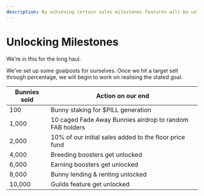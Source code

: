 ```yaml
---
description: By achieving certain sales milestones features will be unlocked accordingly
---
```


# Unlocking Milestones

We’re in this for the long haul.

We’ve set up some goalposts for ourselves. Once we hit a target sell through percentage, we will begin to work on realising the stated goal.

| Bunnies sold | Action on our end                                        |
| ------------ | -------------------------------------------------------- |
| 100          | Bunny staking for $PILL generation                       |
| 1,000        | 10 caged Fade Away Bunnies airdrop to random FAB holders |
| 2,000        | 10% of our initial sales added to the floor price fund   |
| 4,000        | Breeding boosters get unlocked                           |
| 6,000        | Earning boosters get unlocked                            |
| 8,000        | Bunny lending & renting unlocked                         |
| 10,000       | Guilds feature get unlocked                              |
